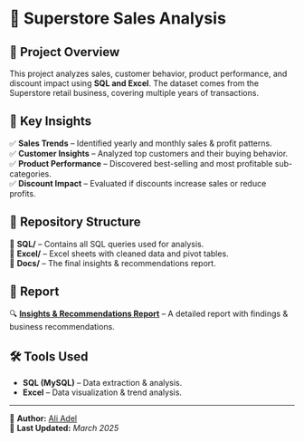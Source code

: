 # 🛒 Superstore Sales Analysis  

## 📌 Project Overview  
This project analyzes sales, customer behavior, product performance, and discount impact using **SQL and Excel**.
The dataset comes from the Superstore retail business, covering multiple years of transactions.  

## 🎯 Key Insights  
✅ **Sales Trends** – Identified yearly and monthly sales & profit patterns.  
✅ **Customer Insights** – Analyzed top customers and their buying behavior.  
✅ **Product Performance** – Discovered best-selling and most profitable sub-categories.  
✅ **Discount Impact** – Evaluated if discounts increase sales or reduce profits.  

## 📂 Repository Structure  
📁 **SQL/** – Contains all SQL queries used for analysis.  
📁 **Excel/** – Excel sheets with cleaned data and pivot tables.  
📁 **Docs/** – The final insights & recommendations report.  

## 📄 Report  
🔍 **[Insights & Recommendations Report](./Insights%20&%20reommendations.pdf)** – A detailed report with findings & business recommendations.  

## 🛠 Tools Used  
- **SQL (MySQL)** – Data extraction & analysis.  
- **Excel** – Data visualization & trend analysis.  



---

🔹 **Author:** [Ali Adel](https://github.com/Aliadel13)  
📅 **Last Updated:** *March 2025*  

